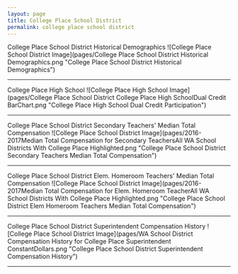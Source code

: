 ```yaml
---
layout: page
title: College Place School District
permalink: college place school district
---
```



College Place School District Historical Demographics
![College Place School District Image](pages/College Place School District Historical Demographics.png "College Place School District Historical Demographics")

___

College Place High School
![College Place High School Image](pages/College Place School District College Place High SchoolDual Credit BarChart.png "College Place High School Dual Credit Participation")

___

College Place School District Secondary Teachers' Median Total Compensation
![College Place School District Image](pages/2016-2017Median Total Compensation for Secondary TeachersAll WA School Districts With College Place Highlighted.png "College Place School District Secondary Teachers Median Total Compensation")

___

College Place School District Elem. Homeroom Teachers' Median Total Compensation
![College Place School District Image](pages/2016-2017Median Total Compensation for Elem. Homeroom TeacherAll WA School Districts With College Place Highlighted.png "College Place School District Elem Homeroom Teachers Median Total Compensation")

___

College Place School District Superintendent Compensation History
![College Place School District Image](pages/WA School District Compensation History for College Place Superintendent ConstantDollars.png "College Place School District Superintendent Compensation History")

___

